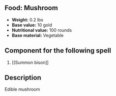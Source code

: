 ## Food: Mushroom

- **Weight:** 0.2 lbs
- **Base value:** 10 gold
- **Nutritional value:** 100 rounds
- **Base material:** Vegetable

## Component for the following spell

1. [[Summon bison]]

## Description

Edible mushroom
